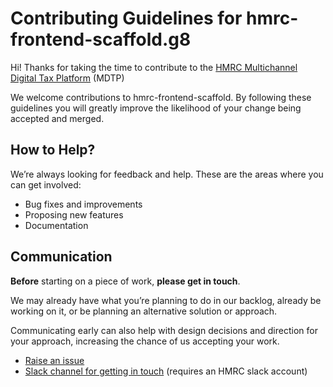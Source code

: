 # Contributing Guidelines for hmrc-frontend-scaffold.g8

Hi!  Thanks for taking the time to contribute to the [HMRC Multichannel Digital Tax Platform](https://hmrc.github.io) (MDTP)

We welcome contributions to hmrc-frontend-scaffold.  By following these guidelines you will greatly improve the likelihood of your change being accepted and merged.

## How to Help?

We’re always looking for feedback and help.  These are the areas where you can get involved:

* Bug fixes and improvements
* Proposing new features
* Documentation

## Communication

**Before** starting on a piece of work, **please get in touch**.

We may already have what you’re planning to do in our backlog, already be working on it, or be planning an alternative solution or approach.

Communicating early can also help with design decisions and direction for your approach, increasing the chance of us accepting your work.

* [Raise an issue](https://github.com/hmrc/hmrc-frontend-scaffold.g8/issues/new)
* [Slack channel for getting in touch](https://hmrcdigital.slack.com/archives/team-scaffolders) (requires an HMRC slack account)

